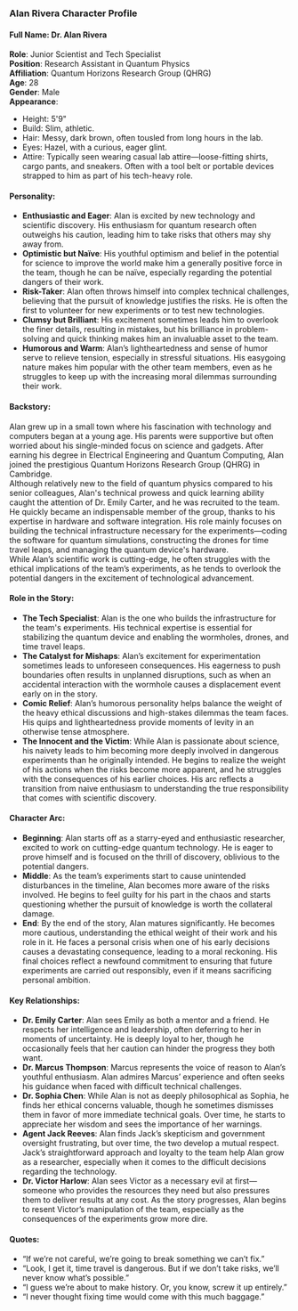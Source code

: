 ### **Alan Rivera Character Profile**

#### **Full Name**: Dr. Alan Rivera  
**Role**: Junior Scientist and Tech Specialist  
**Position**: Research Assistant in Quantum Physics  
**Affiliation**: Quantum Horizons Research Group (QHRG)  
**Age**: 28  
**Gender**: Male  
**Appearance**:  
- Height: 5'9"  
- Build: Slim, athletic.  
- Hair: Messy, dark brown, often tousled from long hours in the lab.  
- Eyes: Hazel, with a curious, eager glint.  
- Attire: Typically seen wearing casual lab attire—loose-fitting shirts, cargo pants, and sneakers. Often with a tool belt or portable devices strapped to him as part of his tech-heavy role.

#### **Personality**:  
- **Enthusiastic and Eager**: Alan is excited by new technology and scientific discovery. His enthusiasm for quantum research often outweighs his caution, leading him to take risks that others may shy away from.  
- **Optimistic but Naïve**: His youthful optimism and belief in the potential for science to improve the world make him a generally positive force in the team, though he can be naïve, especially regarding the potential dangers of their work.  
- **Risk-Taker**: Alan often throws himself into complex technical challenges, believing that the pursuit of knowledge justifies the risks. He is often the first to volunteer for new experiments or to test new technologies.  
- **Clumsy but Brilliant**: His excitement sometimes leads him to overlook the finer details, resulting in mistakes, but his brilliance in problem-solving and quick thinking makes him an invaluable asset to the team.  
- **Humorous and Warm**: Alan’s lightheartedness and sense of humor serve to relieve tension, especially in stressful situations. His easygoing nature makes him popular with the other team members, even as he struggles to keep up with the increasing moral dilemmas surrounding their work.

#### **Backstory**:  
Alan grew up in a small town where his fascination with technology and computers began at a young age. His parents were supportive but often worried about his single-minded focus on science and gadgets. After earning his degree in Electrical Engineering and Quantum Computing, Alan joined the prestigious Quantum Horizons Research Group (QHRG) in Cambridge.  
Although relatively new to the field of quantum physics compared to his senior colleagues, Alan's technical prowess and quick learning ability caught the attention of Dr. Emily Carter, and he was recruited to the team. He quickly became an indispensable member of the group, thanks to his expertise in hardware and software integration. His role mainly focuses on building the technical infrastructure necessary for the experiments—coding the software for quantum simulations, constructing the drones for time travel leaps, and managing the quantum device's hardware.  
While Alan’s scientific work is cutting-edge, he often struggles with the ethical implications of the team’s experiments, as he tends to overlook the potential dangers in the excitement of technological advancement. 

#### **Role in the Story**:  
- **The Tech Specialist**: Alan is the one who builds the infrastructure for the team's experiments. His technical expertise is essential for stabilizing the quantum device and enabling the wormholes, drones, and time travel leaps.  
- **The Catalyst for Mishaps**: Alan’s excitement for experimentation sometimes leads to unforeseen consequences. His eagerness to push boundaries often results in unplanned disruptions, such as when an accidental interaction with the wormhole causes a displacement event early on in the story.  
- **Comic Relief**: Alan’s humorous personality helps balance the weight of the heavy ethical discussions and high-stakes dilemmas the team faces. His quips and lightheartedness provide moments of levity in an otherwise tense atmosphere.  
- **The Innocent and the Victim**: While Alan is passionate about science, his naivety leads to him becoming more deeply involved in dangerous experiments than he originally intended. He begins to realize the weight of his actions when the risks become more apparent, and he struggles with the consequences of his earlier choices. His arc reflects a transition from naive enthusiasm to understanding the true responsibility that comes with scientific discovery.

#### **Character Arc**:  
- **Beginning**: Alan starts off as a starry-eyed and enthusiastic researcher, excited to work on cutting-edge quantum technology. He is eager to prove himself and is focused on the thrill of discovery, oblivious to the potential dangers.  
- **Middle**: As the team’s experiments start to cause unintended disturbances in the timeline, Alan becomes more aware of the risks involved. He begins to feel guilty for his part in the chaos and starts questioning whether the pursuit of knowledge is worth the collateral damage.  
- **End**: By the end of the story, Alan matures significantly. He becomes more cautious, understanding the ethical weight of their work and his role in it. He faces a personal crisis when one of his early decisions causes a devastating consequence, leading to a moral reckoning. His final choices reflect a newfound commitment to ensuring that future experiments are carried out responsibly, even if it means sacrificing personal ambition.

#### **Key Relationships**:  
- **Dr. Emily Carter**: Alan sees Emily as both a mentor and a friend. He respects her intelligence and leadership, often deferring to her in moments of uncertainty. He is deeply loyal to her, though he occasionally feels that her caution can hinder the progress they both want.  
- **Dr. Marcus Thompson**: Marcus represents the voice of reason to Alan’s youthful enthusiasm. Alan admires Marcus’ experience and often seeks his guidance when faced with difficult technical challenges.  
- **Dr. Sophia Chen**: While Alan is not as deeply philosophical as Sophia, he finds her ethical concerns valuable, though he sometimes dismisses them in favor of more immediate technical goals. Over time, he starts to appreciate her wisdom and sees the importance of her warnings.  
- **Agent Jack Reeves**: Alan finds Jack’s skepticism and government oversight frustrating, but over time, the two develop a mutual respect. Jack’s straightforward approach and loyalty to the team help Alan grow as a researcher, especially when it comes to the difficult decisions regarding the technology.  
- **Dr. Victor Harlow**: Alan sees Victor as a necessary evil at first—someone who provides the resources they need but also pressures them to deliver results at any cost. As the story progresses, Alan begins to resent Victor’s manipulation of the team, especially as the consequences of the experiments grow more dire.

#### **Quotes**:  
- “If we’re not careful, we’re going to break something we can’t fix.”  
- “Look, I get it, time travel is dangerous. But if we don’t take risks, we’ll never know what’s possible.”  
- “I guess we’re about to make history. Or, you know, screw it up entirely.”  
- “I never thought fixing time would come with this much baggage.”